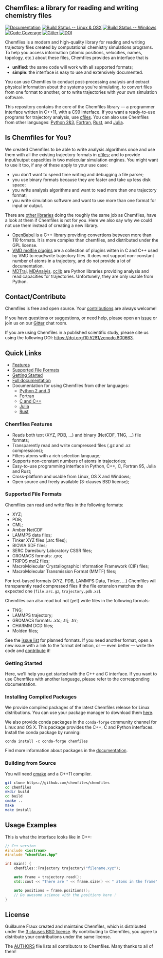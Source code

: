 ## Chemfiles: a library for reading and writing chemistry files

[![Documentation](https://img.shields.io/badge/docs-latest-brightgreen.svg)](http://chemfiles.org/chemfiles/)
[![Build Status -- Linux & OSX](https://img.shields.io/travis/chemfiles/chemfiles/master.svg)](https://travis-ci.org/chemfiles/chemfiles)
[![Build Status -- Windows](https://ci.appveyor.com/api/projects/status/dvn6nr3lsssd23lo/branch/master?svg=true)](https://ci.appveyor.com/project/Luthaf/chemfiles/branch/master)
[![Code Coverage](http://codecov.io/github/chemfiles/chemfiles/coverage.svg?branch=master)](http://codecov.io/github/chemfiles/chemfiles?branch=master)
[![Gitter](https://badges.gitter.im/chemfiles/chemfiles.svg)](https://gitter.im/chemfiles/chemfiles)
[![DOI](https://zenodo.org/badge/DOI/10.5281/zenodo.800663.svg)](https://doi.org/10.5281/zenodo.800663)


Chemfiles is a modern and high-quality library for reading and writing
trajectory files created by computational chemistry simulations programs. To
help you access information (atomic positions, velocities, names, topology,
etc.) about these files, Chemfiles provides an interface that is
- **unified**: the same code will work with all supported formats;
- **simple**: the interface is easy to use and extensively documented.

You can use Chemfiles to conduct post-processing analysis and extract physical
information about the systems you're simulating, to convert files from one
format to another, or to write trajectories with your own simulation software.

This repository contains the core of the Chemfiles library — a programmer
interface written in C++11, with a C99 interface. If you want a ready-to-use
programs for trajectory analysis, use [cfiles](https://github.com/chemfiles/cfiles).
You can also use Chemfiles from other languages: [Python 2&3](https://github.com/chemfiles/chemfiles.py),
[Fortran](https://github.com/chemfiles/chemfiles.f03), [Rust](https://github.com/chemfiles/chemfiles.rs),
and [Julia](https://github.com/chemfiles/chemfiles.jl).

## Is Chemfiles for You?

We created Chemfiles to be able to write analysis algorithms once and use them
with all the existing trajectory formats in
[cfiles](https://github.com/chemfiles/cfiles); and to provide input/output
capacities in two molecular simulation engines. You might want to use it too, if
any of these apply to your use case:

- you don't want to spend time writing and debugging a file parser;
- you use binary formats because they are faster and take up less disk space;
- you write analysis algorithms and want to read more than one trajectory
  format;
- you write simulation software and want to use more than one format for input
  or output.

There are [other libraries](http://chemfiles.org/chemfiles/latest/others.html)
doing the roughly the same job as Chemfiles, have a look at them if Chemfiles is
not for you. Here we also say why we could not use them instead of creating a
new library.

- [OpenBabel](https://openbabel.org/wiki/Main_Page) is a C++ library providing
  convertions between more than 110 formats. It is more complex than chemfiles,
  and distributed under the GPL license.
- [VMD molfile plugins](http://www.ks.uiuc.edu/Research/vmd/) are a collection
  of plugins witten in C and C++ used by VMD to read/write trajectory files.
  It does not support non-constant number of atoms in a trajectory, and do not
  provide a lot of documentation.
- [MDTraj](http://mdtraj.org/latest/), [MDAnalyis](http://www.mdanalysis.org/),
  [cclib](https://cclib.github.io/) are Python libraries providing analysis and
  read capacities for trajectories. Unfortunely, they are only usable from
  Python.

## Contact/Contribute

Chemfiles is free and open source. Your [contributions](Contributing.md) are
always welcome!

If you have questions or suggestions, or need help, please open an [issue] or
join us on our [Gitter] chat room.

If you are using Chemfiles in a published scientific study, please cite us using
the following DOI: https://doi.org/10.5281/zenodo.800663.

## Quick Links

- [Features](#chemfiles-features)
- [Supported File Formats](#supported-file-formats)
- [Getting Started](#getting-started)
- [Full documentation](http://chemfiles.org/chemfiles/)
- Documentation for using Chemfiles from other languages:
    - [Python 2 and 3](http://chemfiles.org/chemfiles.py/)
    - [Fortran](http://chemfiles.org/chemfiles.f03/)
    - [C and C++](http://chemfiles.org/chemfiles/)
    - [Julia](http://chemfiles.org/Chemfiles.jl/)
    - [Rust](http://chemfiles.org/chemfiles.rs/)

### Chemfiles Features

- Reads both text (XYZ, PDB, ...) and binary (NetCDF, TNG, ...) file formats;
- Transparently read and write compressed files (.gz and .xz compressions);
- Filters atoms with a rich selection language;
- Supports non-constant numbers of atoms in trajectories;
- Easy-to-use programming interface in Python, C++, C, Fortran 95, Julia and
  Rust;
- Cross-platform and usable from Linux, OS X and Windows;
- Open source and freely available (3-clauses BSD license);

### Supported File Formats

Chemfiles can read and write files in the following formats:

- XYZ;
- PDB;
- CML;
- Amber NetCDF
- LAMMPS data files;
- Tinker XYZ files (.arc files);
- BIOVIA SDF files;
- SERC Daresbury Laboratory CSSR files;
- GROMACS formats: .gro;
- TRIPOS mol2 files;
- MacroMolecular Crystallographic Information Framework (CIF) files;
- MacroMolecular Transmission Format (MMTF) files;

For text-based formats (XYZ, PDB, LAMMPS Data, Tinker, ...) Chemfiles will
transparently read compressed files if the file extension matches the expected
one (`file.arc.gz`, `trajectory.pdb.xz`).

Chemfiles can also read but not (yet) write files in the following formats:

- TNG;
- LAMMPS trajectory;
- GROMACS formats: .xtc; .trj; .trr;
- CHARMM DCD files;
- Molden files;

See the [issue list](https://github.com/chemfiles/chemfiles/labels/A-formats)
for planned formats. If you need another format, open a new issue with a link to
the format definition, or — even better — write the code and
[contribute](Contributing.md) it!

### Getting Started

Here, we'll help you get started with the C++ and C interface. If you want to
use Chemfiles with another language, please refer to the corresponding
documentation.

### Installing Compiled Packages

We provide compiled packages of the latest Chemfiles release for Linux
distributions. You can use your package manager to download them
[here][OSB-download].

We also provide conda packages in the `conda-forge` community channel for Linux
and OS X. This package provides the C++, C and Python interfaces. Install the conda package by running:

```
conda install -c conda-forge chemfiles
```

Find more information about packages in the [documentation][install].

### Building from Source

You will need [cmake](http://cmake.org/) and a C++11 compiler.

```bash
git clone https://github.com/chemfiles/chemfiles
cd chemfiles
mkdir build
cd build
cmake ..
make
make install
```

## Usage Examples

This is what the interface looks like in C++:

```cpp
// C++ version
#include <iostream>
#include "chemfiles.hpp"

int main() {
    chemfiles::Trajectory trajectory("filename.xyz");

    auto frame = trajectory.read();
    std::cout << "There are " << frame.size() << " atoms in the frame" << std::endl;

    auto positions = frame.positions();
    // Do awesome science with the positions here !
}
```

## License

Guillaume Fraux created and maintains Chemfiles, which is distributed under the
[3 clauses BSD license](LICENSE). By contributing to Chemfiles, you agree to
distribute your contributions under the same license.

The [AUTHORS](AUTHORS) file lists all contributors to Chemfiles. Many thanks to
all of them!

[Gitter]: https://gitter.im/chemfiles/chemfiles
[issue]: https://github.com/chemfiles/chemfiles/issues/new
[install]: http://chemfiles.org/chemfiles/latest/installation.html
[OpenSuseBuild]: https://build.opensuse.org/package/show/home:Luthaf/chemfiles
[OSB-download]: https://software.opensuse.org/download.html?project=home%3ALuthaf&package=chemfiles
